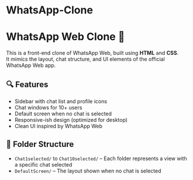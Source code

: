 # WhatsApp-Clone

# WhatsApp Web Clone 💬

This is a front-end clone of WhatsApp Web, built using **HTML** and **CSS**.  
It mimics the layout, chat structure, and UI elements of the official WhatsApp Web app.

## 🔍 Features

- Sidebar with chat list and profile icons
- Chat windows for 10+ users
- Default screen when no chat is selected
- Responsive-ish design (optimized for desktop)
- Clean UI inspired by WhatsApp Web

## 📁 Folder Structure

- `Chat1selected/` to `Chat10selected/` – Each folder represents a view with a specific chat selected
- `DefaultScreen/` – The layout shown when no chat is selected

